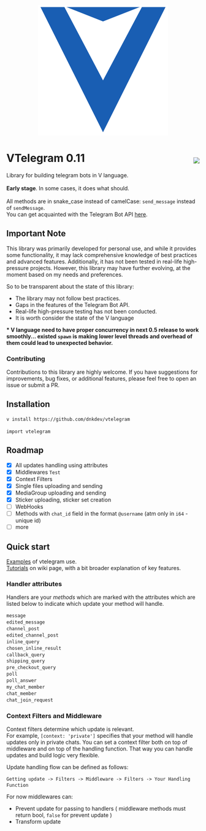 <div align="center">
  <img src="https://raw.githubusercontent.com/dnkdev/vtelegram/master/VTelegram.svg">
</div>

<h1>VTelegram 0.11
<img align="right" style="margin-top:15px;" src="https://img.shields.io/static/v1?logo=telegram&label=Telegram Bot API&message=6.9&labelColor=ffffff&color=blue" href="https://core.telegram.org/bots/api">
</h1>

Library for building telegram bots in V language. <br><br>
**Early stage**. In some cases, it does what should.<br><br>
All methods are in snake_case instead of camelCase: `send_message` instead of `sendMessage`.
<br>
You can get acquainted with the Telegram Bot API [here](https://core.telegram.org/bots/api).

## Important Note

This library was primarily developed for personal use, and while it provides some functionality, it may lack comprehensive knowledge of best practices and advanced features. Additionally, it has not been tested in real-life high-pressure projects. However, this library may have further evolving, at the moment based on my needs and preferences.

So to be transparent about the state of this library:

- The library may not follow best practices.
- Gaps in the features of the Telegram Bot API.
- Real-life high-pressure testing has not been conducted.
- It is worth consider the state of the V language

<b>\* V language need to have proper concurrency in next 0.5 release to work smoothly... existed `spawn` is making lower level threads and overhead of them could lead to unexpected behavior.</b>

### Contributing

Contributions to this library are highly welcome. If you have suggestions for improvements, bug fixes, or additional features, please feel free to open an issue or submit a PR.

## Installation

```
v install https://github.com/dnkdev/vtelegram

import vtelegram
```

## Roadmap

- [x] All updates handling using attributes
- [x] Middlewares `Test`
- [x] Context Filters
- [x] Single files uploading and sending
- [x] MediaGroup uploading and sending
- [x] Sticker uploading, sticker set creation
- [ ] WebHooks
- [ ] Methods with `chat_id` field in the format `@username` (atm only in `i64` - unique id)
- [ ] more

## Quick start

[Examples](https://github.com/dnkdev/vtelegram/tree/master/examples) of vtelegram use.<br>
[Tutorials](https://github.com/dnkdev/vtelegram/wiki/Tutorials) on wiki page, with a bit broader explanation of key features.

### Handler attributes

Handlers are your _methods_ which are marked with the attributes which are listed below to indicate which update your method will handle.

```v
message
edited_message
channel_post
edited_channel_post
inline_query
chosen_inline_result
callback_query
shipping_query
pre_checkout_query
poll
poll_answer
my_chat_member
chat_member
chat_join_request
```

### Context Filters and Middleware

Context filters determine which update is relevant.<br>
For example, `[context: 'private']` specifies that your method will handle updates only in private chats. You can set a context filter both on top of middleware and on top of the handling function. That way you can handle updates and build logic very flexible.

Update handling flow can be defined as follows: <br>

```
Getting update -> Filters -> Middleware -> Filters -> Your Handling Function
```

For now middlewares can:

- Prevent update for passing to handlers ( middleware methods must return bool, `false` for prevent update )
- Transform update
